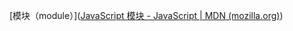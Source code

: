 [模块（module）]([JavaScript 模块 - JavaScript | MDN (mozilla.org)](https://developer.mozilla.org/zh-CN/docs/Web/JavaScript/Guide/Modules))